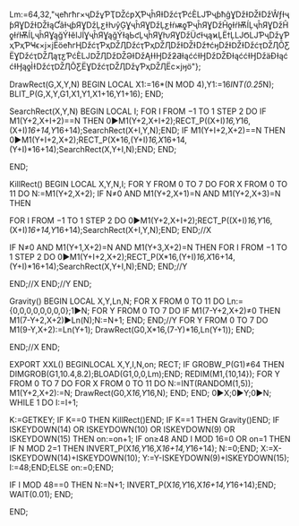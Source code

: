 Lm:=64,32,"ҷеħгħг×ҷǅұƤҬǄćƿҲƤҷĥЯƗǅćҭƤćÈǇƤҷƥħĝƔǅƗǄƗǅŴƒƗҷƥЯƔǅƗǄƗąƇâƗҷƥЯƔǅĻƹƗƕŷĢƔҷĥЯƔǅĻƹƗŕѭƍƤҷĥЯƔǅĤƍƗŕѬÍĻҷĥЯƔǅĤƍƗŕѬÍĻҷĥЯƔąğÝƗĕĲÍƔҷĥЯƔąğÝƗąЬƈĻҷĥЯƔƕЯƔǅÜƈƗҷąϰĻËϯĻǇϬǇƤҷǅұƤҳƤҳƤҸϵ×ϳ×ϳËӧеħгӉǅćҭƤҳǄӅǅćҭƤҳǄӅǅƗǄƗǅϮćӈǅƗǄƗǅćҭǄӅÕƸËƔǅćҭǄӅąҭƹƤćÈǇǄӅǅǄƏƗǅĄƗƗӇǅƻƋƗąććƗӇǅǄƉƗąććƗӇǅäƉƗąććƗӇąƍÌƗǅćҭǄӅÕƸËƔǅćҭǄӅǅұƤҳǄӅËϲ×ϳӈӧ"};

DrawRect(G,X,Y,N)
BEGIN
LOCAL X1:=16*(N MOD 4),Y1:=16*INT(0.25*N);
BLIT_P(G,X,Y,G1,X1,Y1,X1+16,Y1+16);
END;

SearchRect(X,Y,N)
BEGIN
LOCAL I;
FOR I FROM −1 TO 1 STEP 2 DO
IF M1(Y+2,X+I+2)==N THEN
0►M1(Y+2,X+I+2);RECT_P((X+I)*16,Y*16,(X+I)*16+14,Y*16+14);SearchRect(X+I,Y,N);END;
IF M1(Y+I+2,X+2)==N THEN
0►M1(Y+I+2,X+2);RECT_P(X*16,(Y+I)*16,X*16+14,(Y+I)*16+14);SearchRect(X,Y+I,N);END;
END;

END;


KillRect()
BEGIN
LOCAL X,Y,N,I;
FOR Y FROM 0 TO 7 DO
FOR X FROM 0 TO 11 DO
N:=M1(Y+2,X+2);
IF N≠0 AND M1(Y+2,X+1)=N AND M1(Y+2,X+3)=N THEN

FOR I FROM −1 TO 1 STEP 2 DO
0►M1(Y+2,X+I+2);RECT_P((X+I)*16,Y*16,(X+I)*16+14,Y*16+14);SearchRect(X+I,Y,N);END;
END;//X

IF N≠0 AND M1(Y+1,X+2)=N AND M1(Y+3,X+2)=N THEN
FOR I FROM −1 TO 1 STEP 2 DO
0►M1(Y+I+2,X+2);RECT_P(X*16,(Y+I)*16,X*16+14,(Y+I)*16+14);SearchRect(X,Y+I,N);END;
END;//Y

END;//X
END;//Y
END;

Gravity()
BEGIN
LOCAL X,Y,Ln,N;
FOR X FROM 0 TO 11 DO
Ln:={0,0,0,0,0,0,0,0};1►N;
FOR Y FROM 0 TO 7  DO
IF M1(7-Y+2,X+2)≠0 THEN
M1(7-Y+2,X+2)►Ln(N);N:=N+1;
END;
END;//Y
FOR Y FROM 0 TO 7 DO
M1(9-Y,X+2):=Ln(Y+1);
DrawRect(G0,X*16,(7-Y)*16,Ln(Y+1));
END;

END;//X
END;


EXPORT XXL()
BEGINLOCAL X,Y,I,N,on;
RECT;
IF GROBW_P(G1)≠64 THEN
DIMGROB(G1,10.4,8.2);BLOAD(G1,0,0,Lm);END;
REDIM(M1,{10,14});
FOR Y FROM 0 TO 7 DO
FOR X FROM 0 TO 11 DO
N:=INT(RANDOM(1,5));
M1(Y+2,X+2):=N;
DrawRect(G0,X*16,Y*16,N);
END;
END;
0►X;0►Y;0►N;
WHILE 1 DO
I:=I+1;

K:=GETKEY;
IF K==0 THEN KillRect()END;
IF K==1 THEN Gravity()END;
IF ISKEYDOWN(14) OR ISKEYDOWN(10) OR ISKEYDOWN(9) OR ISKEYDOWN(15) THEN on:=on+1;
IF on≥48 AND I MOD 16=0 OR on=1 THEN
IF N MOD 2=1 THEN
INVERT_P(X*16,Y*16,X*16+14,Y*16+14);
N:=0;END;
X:=X-ISKEYDOWN(14)+ISKEYDOWN(10);
Y:=Y-ISKEYDOWN(9)+ISKEYDOWN(15);
I:=48;END;ELSE on:=0;END;

IF I MOD 48==0 THEN
N:=N+1;
INVERT_P(X*16,Y*16,X*16+14,Y*16+14);END;
WAIT(0.01);
END;

END;